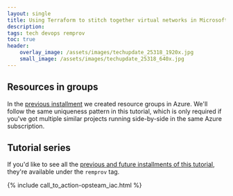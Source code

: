 ```yaml
---
layout: single
title: Using Terraform to stitch together virtual networks in Microsoft Azure
description: 
tags: tech devops remprov
toc: true
header:
    overlay_image: /assets/images/techupdate_25318_1920x.jpg
    small_image: /assets/images/techupdate_25318_640x.jpg
---
```


## Resources in groups
In the [previous installment]() we created resource groups in Azure.  We'll follow the same uniqueness pattern in this tutorial, which is only required if you've got multiple similar projects running side-by-side in the same Azure subscription.

## Tutorial series
If you'd like to see all the [previous and future installments of this tutorial](/tech/remprov), they're available under the `remprov` tag.

{% include call_to_action-opsteam_iac.html %}
